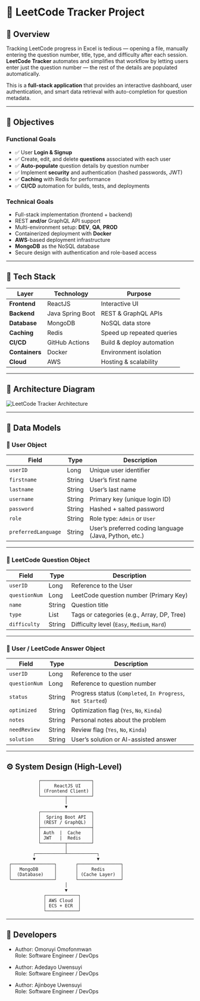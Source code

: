 # 🧠 LeetCode Tracker Project

## 🚀 Overview

Tracking LeetCode progress in Excel is tedious — opening a file, manually entering the question number, title, type, and difficulty after each session.  
**LeetCode Tracker** automates and simplifies that workflow by letting users enter just the question number — the rest of the details are populated automatically.

This is a **full-stack application** that provides an interactive dashboard, user authentication, and smart data retrieval with auto-completion for question metadata.

---

## 🎯 Objectives

### Functional Goals
- ✅ User **Login & Signup**
- ✅ Create, edit, and delete **questions** associated with each user  
- ✅ **Auto-populate** question details by question number  
- ✅ Implement **security** and authentication (hashed passwords, JWT)  
- ✅ **Caching** with Redis for performance  
- ✅ **CI/CD** automation for builds, tests, and deployments  

### Technical Goals
- Full-stack implementation (frontend + backend)
- REST **and/or** GraphQL API support
- Multi-environment setup: **DEV**, **QA**, **PROD**
- Containerized deployment with **Docker**
- **AWS**-based deployment infrastructure
- **MongoDB** as the NoSQL database
- Secure design with authentication and role-based access

---

## 🧩 Tech Stack

| Layer | Technology | Purpose |
|-------|-------------|----------|
| **Frontend** | ReactJS | Interactive UI |
| **Backend** | Java Spring Boot | REST & GraphQL APIs |
| **Database** | MongoDB | NoSQL data store |
| **Caching** | Redis | Speed up repeated queries |
| **CI/CD** | GitHub Actions | Build & deploy automation |
| **Containers** | Docker | Environment isolation |
| **Cloud** | AWS | Hosting & scalability |

---

## 🧭 Architecture Diagram

![LeetCode Tracker Architecture](assets/architecture.svg)

---

## 🧱 Data Models

### 👤 User Object
| Field | Type | Description |
|--------|------|-------------|
| `userID` | Long | Unique user identifier |
| `firstname` | String | User’s first name |
| `lastname` | String | User’s last name |
| `username` | String | Primary key (unique login ID) |
| `password` | String | Hashed + salted password |
| `role` | String | Role type: `Admin` or `User` |
| `preferredLanguage` | String | User’s preferred coding language (Java, Python, etc.) |

---

### 🧩 LeetCode Question Object
| Field | Type | Description |
|--------|------|-------------|
| `userID` | Long | Reference to the User |
| `questionNum` | Long | LeetCode question number (Primary Key) |
| `name` | String | Question title |
| `type` | List<String> | Tags or categories (e.g., Array, DP, Tree) |
| `difficulty` | String | Difficulty level (`Easy`, `Medium`, `Hard`) |

---

### 🧠 User / LeetCode Answer Object
| Field | Type | Description |
|--------|------|-------------|
| `userID` | Long | Reference to the user |
| `questionNum` | Long | Reference to question number |
| `status` | String | Progress status (`Completed`, `In Progress`, `Not Started`) |
| `optimized` | String | Optimization flag (`Yes`, `No`, `Kinda`) |
| `notes` | String | Personal notes about the problem |
| `needReview` | String | Review flag (`Yes`, `No`, `Kinda`) |
| `solution` | String | User’s solution or AI-assisted answer |

---

## ⚙️ System Design (High-Level)

```text
            ┌───────────────────┐
            │     ReactJS UI    │
            │ (Frontend Client) │
            └─────────┬─────────┘
                      │
                      ▼
            ┌───────────────────┐
            │  Spring Boot API  │
            │ (REST / GraphQL)  │
            ├───────────────────┤
            │ Auth  |  Cache    │
            │ JWT   |  Redis    │
            └─────────┬─────────┘
                      │
          ┌───────────┴───────────┐
          ▼                       ▼
 ┌────────────────┐       ┌────────────────┐
 │   MongoDB      │       │     Redis      │
 │  (Database)    │       │ (Cache Layer)  │
 └────────────────┘       └────────────────┘
                      │
                      ▼
              ┌────────────┐
              │ AWS Cloud  │
              │ ECS + ECR  │
              └────────────┘
````
---
## 🧠 Developers
* Author: Omoruyi Omofonmwan \
  Role: Software Engineer / DevOps

* Author: Adedayo Uwensuyi \
  Role: Software Engineer / DevOps

* Author: Ajinboye Uwensuyi \
  Role: Software Engineer / DevOps

